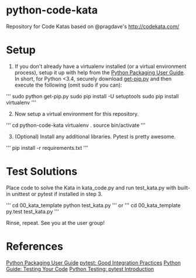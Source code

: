 # python-code-kata
Repository for Code Katas based on @pragdave's http://codekata.com/


# Setup

1. If you don't already have a virtualenv installed (or a virtual environment process), setup it up with help from the [Python Packaging User Guide](https://packaging.python.org/en/latest/installing.html#virtual-environments).  In short, for Python <3.4, securely download [get-pip.py](https://raw.github.com/pypa/pip/master/contrib/get-pip.py) and then execute the following (omit sudo if you can):

'''
sudo python get-pip.py
sudo pip install -U setuptools
sudo pip install virtualenv
'''

2. Now setup a virtual environment for this repository.

'''
cd python-code-kata
virtualenv .
source bin/activate
'''

3. (Optional) Install any additional libraries.  Pytest is pretty awesome.

'''
pip install -r requirements.txt
'''


# Test Solutions

Place code to solve the Kata in kata_code.py and run test_kata.py with built-in unittest or pytest if installed in step 3.

'''
cd 00_kata_template
python test_kata.py
'''
or
'''
cd 00_kata_template
py.test test_kata.py
'''

Rinse, repeat.  See you at the user group!


# References

[Python Packaging User Guide](https://packaging.python.org/en/latest/installing.html#virtual-environments)
[pytest: Good Integration Practices](http://pytest.org/latest/goodpractises.html#goodpractises)
[Python Guide: Testing Your Code](http://docs.python-guide.org/en/latest/writing/tests/)
[Python Testing: pytest Introduction](http://pythontesting.net/framework/pytest/pytest-introduction/)
